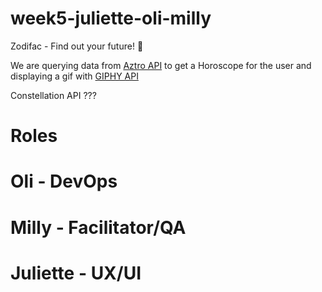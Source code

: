 # week5-juliette-oli-milly
Zodifac - Find out your future! :crystal_ball:

We are querying data from [Aztro API](https://rapidapi.com/sameer.kumar/api/aztro) to get a Horoscope for the user and displaying a gif with [GIPHY API](https://giphy.com/)

Constellation API ???

# Roles

# Oli - DevOps
# Milly - Facilitator/QA
# Juliette - UX/UI
